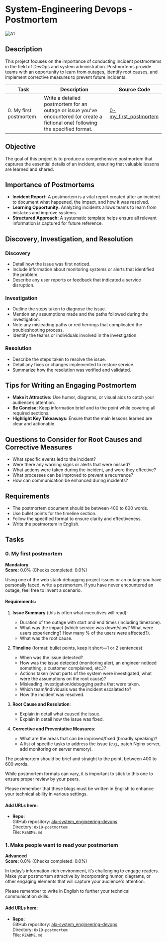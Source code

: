# System-Engineering Devops - Postmortem


![A1](https://github.com/user-attachments/assets/e1389448-8493-4cac-ad3a-e9891ec873fb)


## Description

This project focuses on the importance of conducting incident postmortems in the field of DevOps and system administration. Postmortems provide teams with an opportunity to learn from outages, identify root causes, and implement corrective measures to prevent future incidents.

| Task | Description | Source Code |
|------|-------------|-------------|
| 0. My first postmortem | Write a detailed postmortem for an outage or issue you've encountered (or create a fictional one) following the specified format. | [0-my_first_postmortem](./0-my_first_postmortem) |

## Objective

The goal of this project is to produce a comprehensive postmortem that captures the essential details of an incident, ensuring that valuable lessons are learned and shared.

## Importance of Postmortems

- **Incident Report:** A postmortem is a vital report created after an incident to document what happened, the impact, and how it was resolved.
- **Learning Opportunity:** Analyzing incidents allows teams to learn from mistakes and improve systems.
- **Structured Approach:** A systematic template helps ensure all relevant information is captured for future reference.

## Discovery, Investigation, and Resolution

### Discovery

- Detail how the issue was first noticed.
- Include information about monitoring systems or alerts that identified the problem.
- Describe any user reports or feedback that indicated a service disruption.

### Investigation

- Outline the steps taken to diagnose the issue.
- Mention any assumptions made and the paths followed during the investigation.
- Note any misleading paths or red herrings that complicated the troubleshooting process.
- Identify the teams or individuals involved in the investigation.

### Resolution

- Describe the steps taken to resolve the issue.
- Detail any fixes or changes implemented to restore service.
- Summarize how the resolution was verified and validated.

## Tips for Writing an Engaging Postmortem

- **Make it Attractive:** Use humor, diagrams, or visual aids to catch your audience’s attention.
- **Be Concise:** Keep information brief and to the point while covering all required sections.
- **Highlight Key Takeaways:** Ensure that the main lessons learned are clear and actionable.

## Questions to Consider for Root Causes and Corrective Measures

- What specific events led to the incident?
- Were there any warning signs or alerts that were missed?
- What actions were taken during the incident, and were they effective?
- What processes can be improved to prevent a recurrence?
- How can communication be enhanced during incidents?

## Requirements

- The postmortem document should be between 400 to 600 words.
- Use bullet points for the timeline section.
- Follow the specified format to ensure clarity and effectiveness.
- Write the postmortem in English.

## Tasks

### 0. My first postmortem
**Mandatory**  
**Score:** 0.0% (Checks completed: 0.0%)

Using one of the web stack debugging project issues or an outage you have personally faced, write a postmortem. If you have never encountered an outage, feel free to invent a scenario.

#### Requirements:

1. **Issue Summary** (this is often what executives will read):
   - Duration of the outage with start and end times (including timezone).
   - What was the impact (which service was down/slow? What were users experiencing? How many % of the users were affected?).
   - What was the root cause.

2. **Timeline** (format: bullet points, keep it short—1 or 2 sentences):
   - When was the issue detected?
   - How was the issue detected (monitoring alert, an engineer noticed something, a customer complained, etc.)?
   - Actions taken (what parts of the system were investigated, what were the assumptions on the root cause)?
   - Misleading investigation/debugging paths that were taken.
   - Which team/individuals was the incident escalated to?
   - How the incident was resolved.

3. **Root Cause and Resolution**:
   - Explain in detail what caused the issue.
   - Explain in detail how the issue was fixed.

4. **Corrective and Preventative Measures**:
   - What are the areas that can be improved/fixed (broadly speaking)?
   - A list of specific tasks to address the issue (e.g., patch Nginx server, add monitoring on server memory).

The postmortem should be brief and straight to the point, between 400 to 600 words.

While postmortem formats can vary, it is important to stick to this one to ensure proper review by your peers.

Please remember that these blogs must be written in English to enhance your technical ability in various settings.

#### Add URLs here:
- **Repo:**  
  GitHub repository: [alx-system_engineering-devops](https://github.com/yourusername/alx-system_engineering-devops)  
  Directory: `0x19-postmortem`  
  File: `README.md`

### 1. Make people want to read your postmortem
**Advanced**  
**Score:** 0.0% (Checks completed: 0.0%)

In today’s information-rich environment, it’s challenging to engage readers. Make your postmortem attractive by incorporating humor, diagrams, or other engaging elements that will capture your audience's attention.

Please remember to write in English to further your technical communication skills.

#### Add URLs here:
- **Repo:**  
  GitHub repository: [alx-system_engineering-devops](https://github.com/yourusername/alx-system_engineering-devops)  
  Directory: `0x19-postmortem`  
  File: `README.md`
